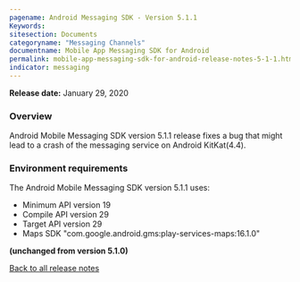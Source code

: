 ```yaml
---
pagename: Android Messaging SDK - Version 5.1.1
Keywords:
sitesection: Documents
categoryname: "Messaging Channels"
documentname: Mobile App Messaging SDK for Android
permalink: mobile-app-messaging-sdk-for-android-release-notes-5-1-1.html
indicator: messaging
---
```


**Release date:** January 29, 2020

### Overview

Android Mobile Messaging SDK version 5.1.1 release fixes a bug that might lead to a crash of the messaging service on Android KitKat(4.4).

### Environment requirements

The Android Mobile Messaging SDK version 5.1.1 uses:

- Minimum API version 19
- Compile API version 29
- Target API version 29
- Maps SDK "com.google.android.gms:play-services-maps:16.1.0"

**(unchanged from version 5.1.0)**

<div class="btn-wrapper">
<a class="back-btn" href="mobile-app-messaging-sdk-for-android-all-release-notes.html">Back to all release notes</a>
</div>
